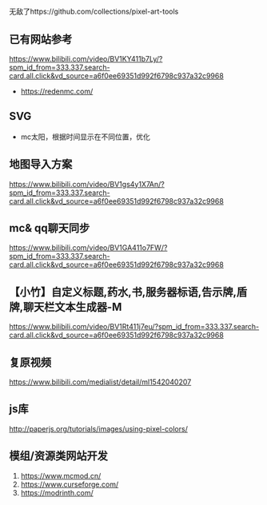 # 

无敌了https://github.com/collections/pixel-art-tools

## 已有网站参考

https://www.bilibili.com/video/BV1KY411b7Ly/?spm_id_from=333.337.search-card.all.click&vd_source=a6f0ee69351d992f6798c937a32c9968

- https://redenmc.com/

## SVG

- mc太阳，根据时间显示在不同位置，优化

## 地图导入方案

https://www.bilibili.com/video/BV1gs4y1X7An/?spm_id_from=333.337.search-card.all.click&vd_source=a6f0ee69351d992f6798c937a32c9968

## mc& qq聊天同步

https://www.bilibili.com/video/BV1GA411o7FW/?spm_id_from=333.337.search-card.all.click&vd_source=a6f0ee69351d992f6798c937a32c9968

## 【小竹】自定义标题,药水,书,服务器标语,告示牌,盾牌,聊天栏文本生成器-M

https://www.bilibili.com/video/BV1Rt411j7eu/?spm_id_from=333.337.search-card.all.click&vd_source=a6f0ee69351d992f6798c937a32c9968

## 复原视频

https://www.bilibili.com/medialist/detail/ml1542040207

## js库

http://paperjs.org/tutorials/images/using-pixel-colors/

## 模组/资源类网站开发

1. https://www.mcmod.cn/
2. https://www.curseforge.com/
3. https://modrinth.com/